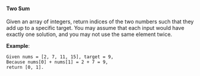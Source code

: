 #### Two Sum

Given an array of integers, return indices of the two numbers such that they
add up to a specific target. You may assume that each input would have exactly
one solution, and you may not use the same element twice.

**Example**:
<pre><code>Given nums = [2, 7, 11, 15], target = 9,
Because nums[0] + nums[1] = 2 + 7 = 9,
return [0, 1].
</code></pre>
